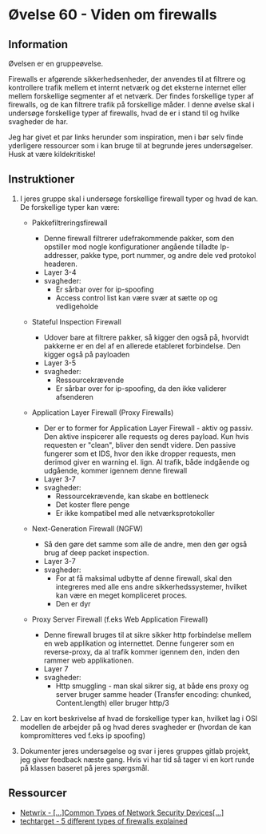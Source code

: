 # Øvelse 60 - Viden om firewalls

## Information

Øvelsen er en gruppeøvelse.

Firewalls er afgørende sikkerhedsenheder, der anvendes til at filtrere og kontrollere trafik mellem et internt netværk og det eksterne internet eller mellem forskellige segmenter af et netværk.
Der findes forskellige typer af firewalls, og de kan filtrere trafik på forskellige måder. I denne øvelse skal i undersøge forskellige typer af firewalls, hvad de er i stand til og hvilke svagheder de har.

Jeg har givet et par links herunder som inspiration, men i bør selv finde yderligere ressourcer som i kan bruge til at begrunde jeres undersøgelser. Husk at være kildekritiske!

## Instruktioner

1. I jeres gruppe skal i undersøge forskellige firewall typer og hvad de kan. De forskellige typer kan være:
    - Pakkefiltreringsfirewall
        - Denne firewall filtrerer udefrakommende pakker, som den opstiller mod nogle konfigurationer angående tilladte Ip-addresser, pakke type, port nummer, og andre dele ved protokol headeren.
        - Layer 3-4
        - svagheder:
            - Er sårbar over for ip-spoofing
            - Access control list kan være svær at sætte op og vedligeholde

    - Stateful Inspection Firewall
        - Udover bare at filtrere pakker, så kigger den også på, hvorvidt pakkerne er en del af en allerede etableret forbindelse. Den kigger også på payloaden
        - Layer 3-5
        - svagheder:
            - Ressourcekrævende
            - Er sårbar over for ip-spoofing, da den ikke validerer afsenderen

    - Application Layer Firewall (Proxy Firewalls)
        - Der er to former for Application Layer Firewall - aktiv og passiv.
        Den aktive inspicerer alle requests og deres payload. Kun hvis requesten er "clean", bliver den sendt videre.
        Den passive fungerer som et IDS, hvor den ikke dropper requests, men derimod giver en warning el. lign. Al trafik, både indgående og udgående, kommer igennem denne firewall
        - Layer 3-7
        - svagheder:
            - Ressourcekrævende, kan skabe en bottleneck
            - Det koster flere penge
            - Er ikke kompatibel med alle netværksprotokoller

    - Next-Generation Firewall (NGFW)
        - Så den gøre det samme som alle de andre, men den gør også brug af deep packet inspection.
        - Layer 3-7
        - svagheder:
            - For at få maksimal udbytte af denne firewall, skal den integreres med alle ens andre sikkerhedssystemer, hvilket kan være en meget kompliceret proces.
            - Den er dyr

    - Proxy Server Firewall (f.eks Web Application Firewall)
        - Denne firewall bruges til at sikre sikker http forbindelse mellem en web applikation og internettet. Denne fungerer som en reverse-proxy, da al trafik kommer igennem den, inden den rammer web applikationen.
        - Layer 7
        - svagheder:
            - Http smuggling - man skal sikrer sig, at både ens proxy og server bruger samme header (Transfer encoding: chunked, Content.length) eller bruger http/3

2. Lav en kort beskrivelse af hvad de forskellige typer kan, hvilket lag i OSI modellen de arbejder på og hvad deres svagheder er (hvordan de kan kompromitteres ved f.eks ip spoofing)
    


3. Dokumenter jeres undersøgelse og svar i jeres gruppes gitlab projekt, jeg giver feedback næste gang. Hvis vi har tid så tager vi en kort runde på klassen baseret på jeres spørgsmål.



## Ressourcer

- [Netwrix - [...]Common Types of Network Security Devices[...]](https://blog.netwrix.com/2019/01/22/network-security-devices-you-need-to-know-about/)
- [techtarget - 5 different types of firewalls explained](https://www.techtarget.com/searchsecurity/feature/The-five-different-types-of-firewalls)